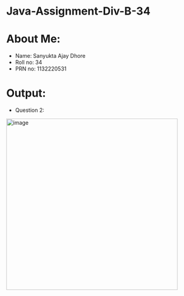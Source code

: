 # Java-Assignment-Div-B-34
# About Me: 
* Name: Sanyukta Ajay Dhore
* Roll no: 34
* PRN no: 1132220531
# Output:
* Question 2: 
<img width="451" alt="image" src="https://user-images.githubusercontent.com/55028883/203224362-c8a0981c-b56d-412b-b1cb-336023158ae5.png">
